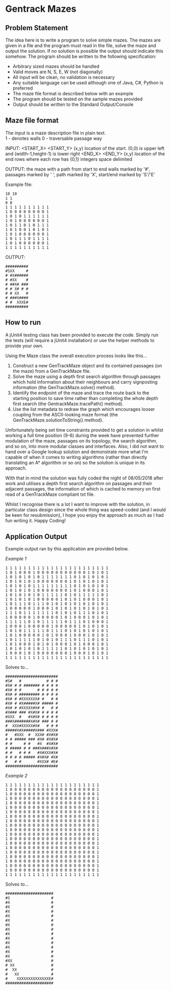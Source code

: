 Gentrack Mazes
===

Problem Statement
---

The idea here is to write a program to solve simple mazes. The mazes are given in 
a file and the program must read in the file, solve the maze and output the solution.
If no solution is possible the output should indicate this somehow. The program 
should be written to the following specification:
  
  - Arbitrary sized mazes should be handled
  - Valid moves are N, S, E, W (not diagonally)
  - All input will be clean, no validation is necessary
  - Any suitable language can be used although one of Java, C#, Python is preferred
  - The maze file format is described below with an example
  - The program should be tested on the sample mazes provided
  - Output should be written to the Standard Output/Console


Maze file format
---

The input is a maze description file in plain text.  
 1 - denotes walls
 0 - traversable passage way

INPUT:
<WIDTH> <HEIGHT><CR>
<START_X> <START_Y><CR>		(x,y) location of the start. (0,0) is upper left and (width-1,height-1) is lower right
<END_X> <END_Y><CR>		(x,y) location of the end
<HEIGHT> rows where each row has <WIDTH> {0,1} integers space delimited

OUTPUT:
 the maze with a path from start to end
 walls marked by '#', passages marked by ' ', path marked by 'X', start/end marked by 'S'/'E'

Example file:
```
10 10
1 1
8 8
1 1 1 1 1 1 1 1 1 1
1 0 0 0 0 0 0 0 0 1
1 0 1 0 1 1 1 1 1 1
1 0 1 0 0 0 0 0 0 1
1 0 1 1 0 1 0 1 1 1
1 0 1 0 0 1 0 1 0 1
1 0 1 0 0 0 0 0 0 1
1 0 1 1 1 0 1 1 1 1
1 0 1 0 0 0 0 0 0 1
1 1 1 1 1 1 1 1 1 1
```

OUTPUT:
```
##########
#SXX     #
# #X######
# #XX    #
# ##X# ###
# # X# # #
# # XX   #
# ###X####
# #  XXXE#
##########
```


How to run 
---

A jUnit4 testing class has been provided to execute the code. Simply run the tests (will require a jUnit4 installation) or use the helper methods to provide your own. 

Using the Maze class the overall execution process looks like this...
 
 1. Construct a new GenTrackMaze object and its contained passages (on the maze) from a GenTrackMaze file.
 2. Solve the maze using a depth first search algorithm through passages which hold information about their neighbours and carry signposting information (the GenTrackMaze.solve() method).
 3. Identify the endpoint of the maze and trace the route back to the starting position to save time rather than completing the whole depth first search (the GentrackMaze.tracePath() method).
 4. Use the list metadata to redraw the graph which encourages looser coupling from the ASCII-looking maze format (the GenTrackMaze.solutionToString() method).

Unfortunately being set time constraints provided to get a solution in whilst working a full time position (9-6) during the week have prevented further modulation of the maze, passages on its topology, the search algorithm, and so on, into more modular classes and interfaces. Also, I did not want to hand over a Google lookup solution and demonstrate more what I'm capable of when it comes to writing algorithms (rather than directly translating an A* algorithm or so on) so the solution is unique in its approach.

With that in mind the solution was fully coded the night of 08/05/2018 after work and utilises a depth first search algorithm on passages and their adjacent passages, the information of which is cached to memory on first read of a GenTrackMaze compliant txt file.
 
Whilst I recognise there is a lot I want to improve with the solution, in particular class design since the whole thing was speed-coded (and I would be keen for resubmission), I hope you enjoy the approach as much as I had fun writing it. Happy Coding!


Application Output
----

Example output ran by this application are provided below. 

*Example 1*


```
1 1 1 1 1 1 1 1 1 1 1 1 1 1 1 1 1 1 1 1 1 1 1
1 0 1 0 0 0 1 0 0 0 0 0 0 0 0 0 0 0 1 0 1 0 1
1 0 1 0 1 0 1 0 1 1 1 1 1 1 1 0 1 0 1 0 1 0 1
1 0 1 0 1 0 1 0 0 0 0 0 0 0 1 0 1 0 1 0 1 0 1
1 0 1 0 1 0 1 1 1 1 1 1 1 1 1 0 1 0 1 0 1 0 1
1 0 1 0 1 0 1 0 0 0 0 0 0 0 1 0 1 0 0 0 1 0 1
1 0 1 0 1 0 1 0 1 1 1 1 1 0 1 0 1 1 1 1 1 0 1
1 0 1 0 1 0 1 0 0 0 0 0 1 0 1 0 1 0 0 0 1 0 1
1 0 1 1 1 0 1 1 1 0 1 0 1 0 1 0 1 0 1 0 1 0 1
1 0 0 0 0 0 1 0 0 0 1 0 1 0 1 0 1 0 1 0 1 0 1
1 1 1 0 1 1 1 1 1 1 1 0 1 0 1 0 1 1 1 0 1 0 1
1 0 0 0 0 0 1 0 0 0 0 0 1 0 1 0 0 0 1 0 1 0 1
1 1 1 1 1 0 1 0 1 1 1 1 1 0 1 1 1 0 1 0 0 0 1
1 0 0 0 1 0 0 0 0 0 1 0 0 0 0 0 1 0 1 0 1 0 1
1 0 1 0 1 1 1 1 1 0 1 1 1 0 1 0 1 0 1 0 1 0 1
1 0 1 0 0 0 0 0 1 0 1 0 0 0 1 0 0 0 1 0 1 0 1
1 0 1 1 1 1 1 0 1 0 1 0 1 1 1 0 1 1 1 0 1 0 1
1 0 1 0 0 0 1 0 1 0 1 0 0 0 1 0 1 0 0 0 1 0 1
1 0 1 0 1 0 1 0 1 1 1 1 1 0 1 0 1 0 1 0 1 0 1
1 0 0 0 1 0 1 0 0 0 0 0 0 0 1 0 0 0 1 0 1 0 1
1 1 1 1 1 1 1 1 1 1 1 1 1 1 1 1 1 1 1 1 1 1 1
```

Solves to...
```
#######################
#S#   #           # # #
#X# # # ####### # # # #
#X# # #       # # # # #
#X# # ######### # # # #
#X# # #XXXXXXX# #   # #
#X# # #X#####X# ##### #
#X# # #XXXXX#X# #   # #
#X### ### #X#X# # # # #
#XXX  #   #X#X# # # # #
###X#######X#X# ### # #
#  XXX#XXXXX#X#   # # #
#####X#X#####X### #XXX#
#   #XXX  #  XXX# #X#X#
# # ##### ### #X# #X#X#
# #     # #   #X  #X#X#
# ##### # # ###X###X#X#
# #   # # #   #X#XXX#X#
# # # # ##### #X#X# #X#
#   # #       #XXX# #E#
#######################
```

*Example 2*


```
1 1 1 1 1 1 1 1 1 1 1 1 1 1 1 1 1 1 1 1 1
1 0 0 0 0 0 0 0 0 0 0 0 0 0 0 0 0 0 0 0 1
1 0 0 0 0 0 0 0 0 0 0 0 0 0 0 0 0 0 0 0 1
1 0 0 0 0 0 0 0 0 0 0 0 0 0 0 0 0 0 0 0 1
1 0 0 0 0 0 0 0 0 0 0 0 0 0 0 0 0 0 0 0 1
1 0 0 0 0 0 0 0 0 0 0 0 0 0 0 0 0 0 0 0 1
1 0 0 0 0 0 0 0 0 0 0 0 0 0 0 0 0 0 0 0 1
1 0 0 0 0 0 0 0 0 0 0 0 0 0 0 0 0 0 0 0 1
1 0 0 0 0 0 0 0 0 0 0 0 0 0 0 0 0 0 0 0 1
1 0 0 0 0 0 0 0 0 0 0 0 0 0 0 0 0 0 0 0 1
1 0 0 0 0 0 0 0 0 0 0 0 0 0 0 0 0 0 0 0 1
1 0 0 0 0 0 0 0 0 0 0 0 0 0 0 0 0 0 0 0 1
1 0 0 0 0 0 0 0 0 0 0 0 0 0 0 0 0 0 0 0 1
1 0 0 0 0 0 0 0 0 0 0 0 0 0 0 0 0 0 0 0 1
1 0 0 0 0 0 0 0 0 0 0 0 0 0 0 0 0 0 0 0 1
1 0 0 0 0 0 0 0 0 0 0 0 0 0 0 0 0 0 0 0 1
1 0 0 0 0 0 0 0 0 0 0 0 0 0 0 0 0 0 0 0 1
1 0 0 0 0 0 0 0 0 0 0 0 0 0 0 0 0 0 0 0 1
1 0 0 0 0 0 0 0 0 0 0 0 0 0 0 0 0 0 0 0 1
1 0 0 0 0 0 0 0 0 0 0 0 0 0 0 0 0 0 0 0 1
1 1 1 1 1 1 1 1 1 1 1 1 1 1 1 1 1 1 1 1 1
```

Solves to... 

```
#####################
#S                  #
#X                  #
#X                  #
#X                  #
#X                  #
#X                  #
#X                  #
#X                  #
#X                  #
#X                  #
#X                  #
#X                  #
#X                  #
#X                  #
#XX                 #
# XX                #
#  XX               #
#   XX              #
#    XXXXXXXXXXXXXXE#
#####################
```
